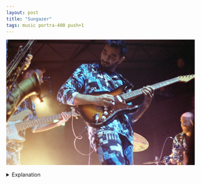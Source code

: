 ```yaml
---
layout: post
title: "Sungazer"
tags: music portra-400 push+1
---
```


![Sungazer](/assets/images/2023-05/2023-05-24-sungazer.jpg)

<details>
	<summary>Explanation</summary>

	For this post, I'll be talking about this picture of Sungazer who played at The Mohawk on May 24th, 2023. This post is super late, I'm like 3 months behind and have a bunch of pictures/rolls to talk about so I just want to get into this.<br><br>

	Sungazer as a band is a bit more into the alternative electro jazz side of things. The band consists of the musician, and YouTuber, Adam Neely on bass along with the drummer Shawn Crowder. On this tour, they brought along Jared Yee on saxopohone and Shubh Saran on guitar.<br><br>

	For this show, Sungazer was acting as an opener for Plini along with Jakub Zytecki who played first.<br><br>

	I'll keep the music and show details brief because I want to get through a bunch of posts in the next couple of weeks and going too in detail is gonna really slow me down.<br><br>

	Honestly, I'm not sure if this is my favorite picture of Sungazer that I took. That said, I do like this picture a lot. It's one of the few pictures I took that have at least bits of all four performers, with Jared Yee offscreen and just the sax in frame. Mostly though I really like the combination of Shubh's and Shawn's expressions with the general vibe of the picture.<br><br>

	Ultimately, I do think that a couple other pictures I took were cleaner and more clear than this one. I'll point those out in the roll post later.<br><br>

	One thing that I do like about this composition is the interaction of Adam's bass and Shubh's guitar. It's a very specific moment where they're both in frame with both instruments in a line. It's a really directional composition from left to right. If I were to nitpick, maybe it would be better if the saxophone weren't in the frame. I know for a fact that this is one of those pictures that's a bit of a compromise due to my hesitation. I was waiting for a perfect picture and came out with something that while good, could have been better.<br><br>

	The general layout of the stage for this performance was Adam stage left followed by Jared, Shubh, and then Shawn to the right. As a result, there were only a few instances where I could take a picture with all four performers in the same frame. A bit before this Adam was actually a bit further right so it may have proved to be a bit better of a picture. That said, if I were further to the left I could more easily capture the full stage.<br><br>

	To that point, it's important to note where I was standing. I was up front and center a bit to the left of the stage. It proved to be a pretty nice spot overall and since I brought both a 28mm and a 50mm lens, again I'll talk more about that in the roll post, I had a bit of leeway in how I organized my pictures.<br><br>

	Before ending off I wanted to talk about the grain in this picture. It's really nice. As you can tell from the tags, this is another roll of Portra 400 pushed one stop. And it looks good. I don't mind the grain, it's really pleasing and doesn't distract much at all.<br><br>

	Anyways, that's it for this picture. I've got a lot more stuff I want to talk about so the next few might be a bit brief. Or they might be rambling so we'll find out as I get to them.
</details>
